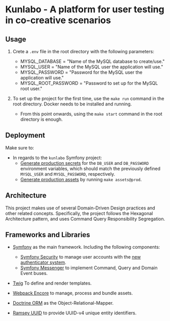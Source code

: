# Kunlabo - A platform for user testing in co-creative scenarios

## Usage

1. Crete a `.env` file in the root directory with the following parameters:
   - MYSQL_DATABASE = "Name of the MySQL database to create/use."
   - MYSQL_USER = "Name of the MySQL user the application will use."
   - MYSQL_PASSWORD = "Password for the MySQL user the application will use."
   - MYSQL_ROOT_PASSWORD = "Password to set up for the MySQL root user."
    
2. To set up the project for the first time, use the `make run` command in the root directory. Docker needs to be installed and running.
    - From this point onwards, using the `make start` command in the root directory is enough.

## Deployment

Make sure to:
- In regards to the `kunlabo` Symfony project:
    - [Generate production secrets](https://symfony.com/doc/current/configuration/secrets.html) for the `DB_USER` and `DB_PASSWORD` environment variables, which should match the 
    previously defined `MYSQL_USER` and `MYSQL_PASSWORD`, respectively.
    - [Generate production assets](https://symfony.com/doc/current/frontend/encore/simple-example.html#configuring-encore-webpack) by running `make assets@prod`.
      
## Architecture

This project makes use of several Domain-Driven Design practices and other related concepts. Specifically, the project follows the Hexagonal Architecture pattern, and uses Command Query Responsibility Segregation. 

## Frameworks and Libraries

- [Symfony](https://symfony.com/) as the main framework. Including the following components:
    - [Symfony Security](https://symfony.com/doc/current/security.html) to manage user accounts with the [new authenticator system](https://symfony.com/doc/current/security/authenticator_manager.html).
    - [Symfony Messenger](https://symfony.com/doc/current/messenger.html) to implement Command, Query and Domain Event buses.

- [Twig](https://twig.symfony.com/) To define and render templates.

- [Webpack Encore](https://symfony.com/doc/current/frontend.html) to manage, process and bundle assets.

- [Doctrine ORM](https://www.doctrine-project.org/projects/orm.html) as the Object-Relational-Mapper.

- [Ramsey UUID](https://uuid.ramsey.dev/en/stable/) to provide UUID-v4 unique entity identifiers.